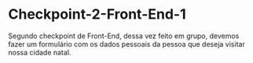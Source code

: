 # Checkpoint-2-Front-End-1
 Segundo checkpoint de Front-End, dessa vez feito em grupo, devemos fazer um formulário com os dados pessoais da pessoa que deseja visitar nossa cidade natal.
